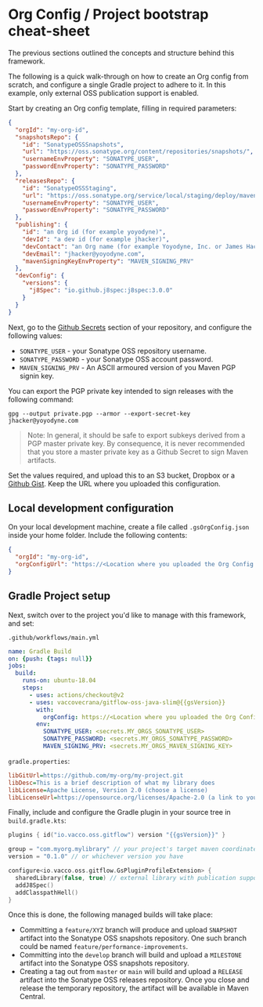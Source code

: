 # Org Config / Project bootstrap cheat-sheet

The previous sections outlined the concepts and structure behind this framework.

The following is a quick walk-through on how to create an Org config from scratch, and configure a single Gradle project to adhere to it. In this example, only external OSS publication support is enabled.

Start by creating an Org config template, filling in required parameters:

```json
{
  "orgId": "my-org-id",
  "snapshotsRepo": {
    "id": "SonatypeOSSSnapshots",
    "url": "https://oss.sonatype.org/content/repositories/snapshots/",
    "usernameEnvProperty": "SONATYPE_USER",
    "passwordEnvProperty": "SONATYPE_PASSWORD"
  },
  "releasesRepo": {
    "id": "SonatypeOSSStaging",
    "url": "https://oss.sonatype.org/service/local/staging/deploy/maven2/",
    "usernameEnvProperty": "SONATYPE_USER",
    "passwordEnvProperty": "SONATYPE_PASSWORD"
  },
  "publishing": {
    "id": "an Org id (for example yoyodyne)",
    "devId": "a dev id (for example jhacker)",
    "devContact": "an Org name (for example Yoyodyne, Inc. or James Hacker)",
    "devEmail": "jhacker@yoyodyne.com",
    "mavenSigningKeyEnvProperty": "MAVEN_SIGNING_PRV"
  },
  "devConfig": {
    "versions": {
      "j8Spec": "io.github.j8spec:j8spec:3.0.0"
    }
  }
}
```

Next, go to the [Github Secrets](https://docs.github.com/en/actions/reference/encrypted-secrets) section of your repository, and configure the following values:

- `SONATYPE_USER` - your Sonatype OSS repository username.
- `SONATYPE_PASSWORD` - your Sonatype OSS account password.
- `MAVEN_SIGNING_PRV` - An ASCII armoured version of you Maven PGP signin key.

You can export the PGP private key intended to sign releases with the following command:

```
gpg --output private.pgp --armor --export-secret-key jhacker@yoyodyne.com
```

> Note: In general, it should be safe to export subkeys derived from a PGP master private key. By consequence, it is never recommended that you store a master private key as a Github Secret to sign Maven artifacts.

Set the values required, and upload this to an S3 bucket, Dropbox or a [Github Gist](https://gist.github.com/). Keep the URL where you uploaded this configuration.

## Local development configuration

On your local development machine, create a file called `.gsOrgConfig.json` inside your home folder. Include the following contents:

```json
{
  "orgId": "my-org-id",
  "orgConfigUrl": "https://<Location where you uploaded the Org Config file>"
}
```

## Gradle Project setup

Next, switch over to the project you'd like to manage with this framework, and set:

`.github/workflows/main.yml`

```yaml
name: Gradle Build
on: {push: {tags: null}}
jobs:
  build:
    runs-on: ubuntu-18.04
    steps:
      - uses: actions/checkout@v2
      - uses: vaccovecrana/gitflow-oss-java-slim@{{gsVersion}}
        with:
          orgConfig: https://<Location where you uploaded the Org Config file>
        env:
          SONATYPE_USER: <secrets.MY_ORGS_SONATYPE_USER>
          SONATYPE_PASSWORD: <secrets.MY_ORGS_SONATYPE_PASSWORD>
          MAVEN_SIGNING_PRV: <secrets.MY_ORGS_MAVEN_SIGNING_KEY>
```

`gradle.properties`:

```ini
libGitUrl=https://github.com/my-org/my-project.git
libDesc=This is a brief description of what my library does
libLicense=Apache License, Version 2.0 (choose a license)
libLicenseUrl=https://opensource.org/licenses/Apache-2.0 (a link to your license text)
```

Finally, include and configure the Gradle plugin in your source tree in `build.gradle.kts`:

```kotlin
plugins { id("io.vacco.oss.gitflow") version "{{gsVersion}}" }

group = "com.myorg.mylibrary" // your project's target maven coordinates.
version = "0.1.0" // or whichever version you have

configure<io.vacco.oss.gitflow.GsPluginProfileExtension> {
  sharedLibrary(false, true) // external library with publication support
  addJ8Spec()
  addClasspathHell()
}
```

Once this is done, the following managed builds will take place:

- Committing a `feature/XYZ` branch will produce and upload `SNAPSHOT` artifact into the Sonatype OSS snapshots repository. One such branch could be named `feature/performance-improvements`.
- Committing into the `develop` branch will build and upload a `MILESTONE` artifact into the Sonatype OSS snapshots repository.
- Creating a tag out from `master` or `main` will build and upload a `RELEASE` artifact into the Sonatype OSS releases repository. Once you close and release the temporary repository, the artifact will be available in Maven Central.
